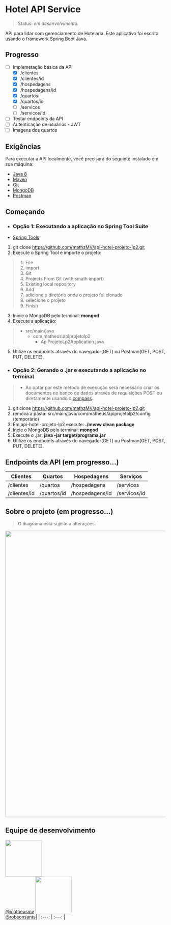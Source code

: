 # Hotel API Service

> Status: _em desenvolvimento._

API para lidar com gerenciamento de Hotelaria. Este aplicativo foi escrito usando o framework Spring Boot Java.

## Progresso

- [ ] Implemetação básica da API
  - [x] /clientes
  - [x] /clientes/id
  - [x] /hospedagens
  - [x] /hospedagens/id
  - [x] /quartos
  - [x] /quartos/id
  - [ ] /servicos
  - [ ] /servicos/id
- [ ] Testar endpoints da API
- [ ] Autenticação de usuários - JWT
- [ ] Imagens dos quartos

## Exigências

Para executar a API localmente, você precisará do seguinte instalado em sua máquina:

- [Java 8](https://www.oracle.com/technetwork/java/javase/downloads/jdk8-downloads-2133151.html)
- [Maven](https://maven.apache.org/download.cgi)
- [Git](https://git-scm.com/downloads)
- [MongoDB](https://www.mongodb.com/)
- [Postman](https://www.getpostman.com/)

## Começando

- ### Opção 1: **Executando a aplicação no Spring Tool Suite**

- [Spring Tools](https://spring.io/tools)

1. git clone https://github.com/mathzMV/api-hotel-projeto-lp2.git
2. Execute o Spring Tool e importe o projeto:

> 1. File
> 2. import
> 3. Git
> 4. Projects From Git (with smath import)
> 5. Existing local repository
> 6. Add
> 7. adicione o diretório onde o projeto foi clonado
> 8. selecione o projeto
> 9. Finish

3. Inicie o MongoDB pelo terminal: **mongod**
4. Execute a aplicação:

> - src/main/java
>   - com.matheus.apiprojetolp2
>     - ApiProjetoLp2Application.java

5. Utilize os endpoints através do navegador(GET) ou Postman(GET, POST, PUT, DELETE).

- ### Opção 2: **Gerando o .jar e executando a aplicação no terminal**

> - Ao optar por este método de execução será necessário criar os documentos no banco de dados através de requisições POST ou     diretamente usando o [compass](https://www.mongodb.com/products/compass).

1. git clone https://github.com/mathzMV/api-hotel-projeto-lp2.git
2. remova a pasta: src/main/java/com/matheus/apiprojetolp2/config (temporário)
3. Em api-hotel-projeto-lp2 execute: **./mvnw clean package**
4. Incie o MongoDB pelo terminal: **mongod**
5. Execute o .jar: **java -jar target/programa.jar**
6. Utilize os endpoints através do navegador(GET) ou Postman(GET, POST, PUT, DELETE).

## Endpoints da API (em progresso...)

| **Clientes** | **Quartos** | **Hospedagens** | **Serviços** |
|--------------|-------------|-----------------|--------------|
| /clientes    | /quartos    | /hospedagens    | /servicos    |
| /clientes/id | /quartos/id | /hospedagens/id | /servicos/id |

## Sobre o projeto  (em progresso...)

> O diagrama está sujeito a alterações.

<img src="https://github.com/mathzMV/api-hotel-projeto-lp2/blob/master/Conceitos.jpeg" width="900">

## Equipe de desenvolvimento

[<img src="https://avatars0.githubusercontent.com/u/51245188?s=460&v=4" width="115"><br><smal>@matheusmv</smal>](https://github.com/matheusmv)
[<img src="https://avatars2.githubusercontent.com/u/32533017?s=460&v=4" width="115"><br><smal>@robsonsants</smal>](https://github.com/robsonsants)|
| :---: | :---: |
